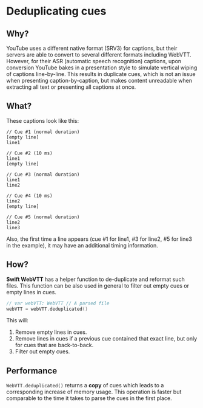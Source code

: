 #  Deduplicating cues

## Why?

YouTube uses a different native format (SRV3) for captions, but their servers are able to convert to several different formats including WebVTT.
However, for their ASR (automatic speech recognition) captions, upon conversion YouTube bakes in a presentation style to simulate vertical wiping of captions line-by-line. 
This results in duplicate cues, which is not an issue when presenting caption-by-caption, but makes content unreadable when extracting all text or presenting all captions at once.

## What?

These captions look like this:

```
// Cue #1 (normal duration)
[empty line]
line1

// Cue #2 (10 ms)
line1
[empty line]

// Cue #3 (normal duration)
line1
line2

// Cue #4 (10 ms)
line2
[empty line]

// Cue #5 (normal duration)
line2
line3
```

Also, the first time a line appears (cue #1 for line1, #3 for line2, #5 for line3 in the example), it may have an additional timing information.

## How?

**Swift WebVTT** has a helper function to de-duplicate and reformat such files.
This function can be also used in general to filter out empty cues or empty lines in cues.

```swift
// var webVTT: WebVTT // A parsed file
webVTT = webVTT.deduplicated()
```

This will:
1. Remove empty lines in cues.
2. Remove lines in cues if a previous cue contained that exact line, but only for cues that are back-to-back.
3. Filter out empty cues.


## Performance

`WebVTT.deduplicated()` returns a **copy** of cues which leads to a corresponding increase of memory usage.
This operation is faster but comparable to the time it takes to parse the cues in the first place.

